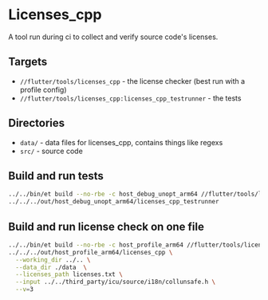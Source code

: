 # Licenses_cpp

A tool run during ci to collect and verify source code's licenses.

## Targets

- `//flutter/tools/licenses_cpp` - the license checker (best run with a profile
  config)
- `//flutter/tools/licenses_cpp:licenses_cpp_testrunner` - the tests

## Directories

- `data/` - data files for licenses_cpp, contains things like regexs
- `src/` - source code

## Build and run tests

```sh
../../bin/et build --no-rbe -c host_debug_unopt_arm64 //flutter/tools/licenses_cpp:licenses_cpp_testrunner
../../../out/host_debug_unopt_arm64/licenses_cpp_testrunner
```

## Build and run license check on one file

```sh
../../bin/et build --no-rbe -c host_profile_arm64 //flutter/tools/licenses_cpp
../../../out/host_profile_arm64/licenses_cpp \
  --working_dir ../.. \
  --data_dir ./data  \
  --licenses_path licenses.txt \
  --input ../../third_party/icu/source/i18n/collunsafe.h \
  --v=3
```
